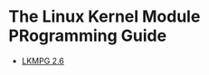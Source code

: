 # The Linux Kernel Module PRogramming Guide

* [LKMPG 2.6](http://www.tldp.org/LDP/lkmpg/2.6/html/index.html)